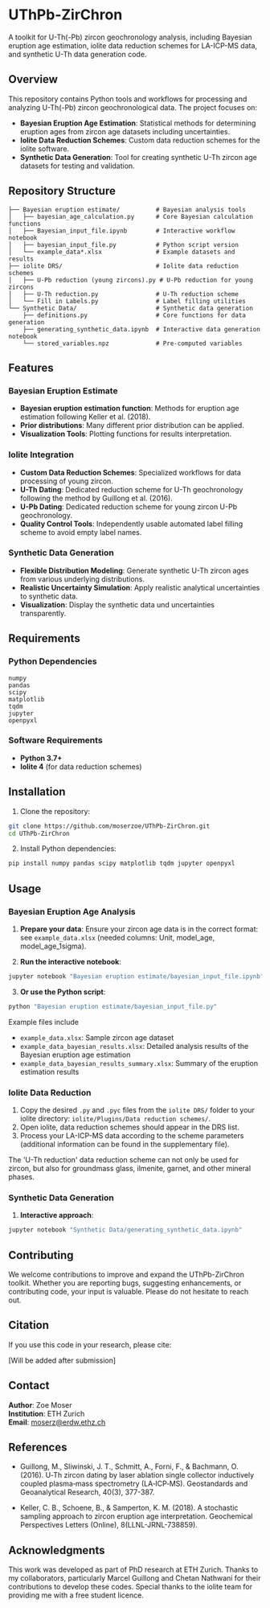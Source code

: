 # UThPb-ZirChron

A toolkit for U-Th(-Pb) zircon geochronology analysis, including Bayesian eruption age estimation, iolite data reduction schemes for LA-ICP-MS data, and synthetic U-Th data generation code.

## Overview

This repository contains Python tools and workflows for processing and analyzing U-Th(-Pb) zircon geochronological data. The project focuses on:

- **Bayesian Eruption Age Estimation**: Statistical methods for determining eruption ages from zircon age datasets including uncertainties.
- **Iolite Data Reduction Schemes**: Custom data reduction schemes for the iolite software.
- **Synthetic Data Generation**: Tool for creating synthetic U-Th zircon age datasets for testing and validation.

## Repository Structure

```
├── Bayesian eruption estimate/          # Bayesian analysis tools
│   ├── bayesian_age_calculation.py      # Core Bayesian calculation functions
│   ├── Bayesian_input_file.ipynb        # Interactive workflow notebook
│   ├── bayesian_input_file.py           # Python script version
│   └── example_data*.xlsx               # Example datasets and results
├── iolite DRS/                          # Iolite data reduction schemes
│   ├── U-Pb reduction (young zircons).py # U-Pb reduction for young zircons
│   ├── U-Th reduction.py                # U-Th reduction scheme
│   └── Fill in Labels.py                # Label filling utilities
└── Synthetic Data/                      # Synthetic data generation
    ├── definitions.py                   # Core functions for data generation
    ├── generating_synthetic_data.ipynb  # Interactive data generation notebook
    └── stored_variables.npz             # Pre-computed variables
```

## Features

### Bayesian Eruption Estimate
- **Bayesian eruption estimation function**: Methods for eruption age estimation following Keller et al. (2018).
- **Prior distributions**: Many different prior distribution can be applied.
- **Visualization Tools**: Plotting functions for results interpretation.

### Iolite Integration
- **Custom Data Reduction Schemes**: Specialized workflows for data processing of young zircon.
- **U-Th Dating**: Dedicated reduction scheme for U-Th geochronology following the method by Guillong et al. (2016).
- **U-Pb Dating**: Dedicated reduction scheme for young zircon U-Pb geochronology.
- **Quality Control Tools**: Independently usable automated label filling scheme to avoid empty label names.

### Synthetic Data Generation
- **Flexible Distribution Modeling**: Generate synthetic U-Th zircon ages from various underlying distributions.
- **Realistic Uncertainty Simulation**: Apply realistic analytical uncertainties to synthetic data.
- **Visualization**: Display the synthetic data und uncertainties transparently.

## Requirements

### Python Dependencies
```
numpy
pandas
scipy
matplotlib
tqdm
jupyter
openpyxl 
```

### Software Requirements
- **Python 3.7+**
- **Iolite 4** (for data reduction schemes)

## Installation

1. Clone the repository:
```bash
git clone https://github.com/moserzoe/UThPb-ZirChron.git
cd UThPb-ZirChron
```

2. Install Python dependencies:
```bash
pip install numpy pandas scipy matplotlib tqdm jupyter openpyxl
```

## Usage

### Bayesian Eruption Age Analysis

1. **Prepare your data**: Ensure your zircon age data is in the correct format: see `example_data.xlsx` (needed columns: Unit, model_age, model_age_1sigma).

2. **Run the interactive notebook**: 
```bash
jupyter notebook "Bayesian eruption estimate/bayesian_input_file.ipynb"
```

3. **Or use the Python script**:
```bash
python "Bayesian eruption estimate/bayesian_input_file.py"
```

Example files include
- `example_data.xlsx`: Sample zircon age dataset
- `example_data_bayesian_results.xlsx`: Detailed analysis results of the Bayesian eruption age estimation
- `example_data_bayesian_results_summary.xlsx`: Summary of the eruption estimation results

### Iolite Data Reduction

1. Copy the desired `.py` and `.pyc` files from the `iolite DRS/` folder to your iolite directory: `iolite/Plugins/Data reduction schemes/`.
2. Open iolite, data reduction schemes should appear in the DRS list.
3. Process your LA-ICP-MS data according to the scheme parameters (additional information can be found in the supplementary file).

The 'U-Th reduction' data reduction scheme can not only be used for zircon, but also for groundmass glass, ilmenite, garnet, and other mineral phases.

### Synthetic Data Generation

1. **Interactive approach**:
```bash
jupyter notebook "Synthetic Data/generating_synthetic_data.ipynb"
```

## Contributing

We welcome contributions to improve and expand the UThPb-ZirChron toolkit. Whether you are reporting bugs, suggesting enhancements, or contributing code, your input is valuable. Please do not hesitate to reach out.

## Citation

If you use this code in your research, please cite:

[Will be added after submission]

## Contact

**Author**: Zoe Moser  
**Institution**: ETH Zurich  
**Email**: moserz@erdw.ethz.ch

## References

- Guillong, M., Sliwinski, J. T., Schmitt, A., Forni, F., & Bachmann, O. (2016). U‐Th zircon dating by laser ablation single collector inductively coupled plasma‐mass spectrometry (LA‐ICP‐MS). Geostandards and Geoanalytical Research, 40(3), 377-387.

- Keller, C. B., Schoene, B., & Samperton, K. M. (2018). A stochastic sampling approach to zircon eruption age interpretation. Geochemical Perspectives Letters (Online), 8(LLNL-JRNL-738859).

## Acknowledgments

This work was developed as part of PhD research at ETH Zurich. Thanks to my collaborators, particularly Marcel Guillong and Chetan Nathwani for their contributions to develop these codes. Special thanks to the iolite team for providing me with a free student licence.